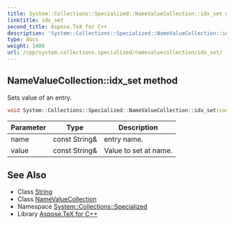 ```yaml
---
title: System::Collections::Specialized::NameValueCollection::idx_set method
linktitle: idx_set
second_title: Aspose.TeX for C++
description: 'System::Collections::Specialized::NameValueCollection::idx_set method. Sets value of an entry in C++.'
type: docs
weight: 1400
url: /cpp/system.collections.specialized/namevaluecollection/idx_set/
---
```

## NameValueCollection::idx_set method


Sets value of an entry.

```cpp
void System::Collections::Specialized::NameValueCollection::idx_set(const String &name, const String &value)
```


| Parameter | Type | Description |
| --- | --- | --- |
| name | const String\& | entry name. |
| value | const String\& | Value to set at name. |

## See Also

* Class [String](../../../system/string/)
* Class [NameValueCollection](../)
* Namespace [System::Collections::Specialized](../../)
* Library [Aspose.TeX for C++](../../../)
